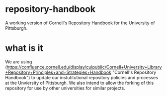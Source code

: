 # repository-handbook
A working version of Cornell's Repository Handbook for the University of Pittsburgh.

# what is it
We are using (https://confluence.cornell.edu/display/culpublic/Cornell+University+Library+Repository+Principles+and+Strategies+Handbook "Cornell's Repository Handbook") to update our instutitutional repository policies and processes at the Unviersity of Pittsburgh. We also intend to allow the forking of this repository for use by other universities for similar projects.  
